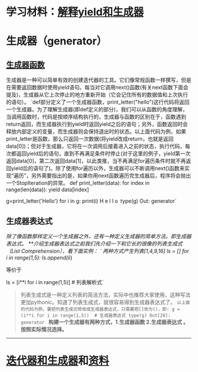 # 学习材料：[解释yield和生成器](https://www.oschina.net/translate/improve-your-python-yield-and-generators-explained)
# 生成器（generator）
## [生成器函数](https://zhuanlan.zhihu.com/p/33820948)
生成器是一种可以简单有效的创建迭代器的工具。它们像常规函数一样撰写，但是在需要返回数据时使用yield语句。每当对它调用next()函数(有关next函数下面会提及)，生成器从它上次停止的地方重新开始（它会记住所有的数据值和上次执行的语句）。
`def部分定义了一个生成器函数，print_letter("hello")这行代码将返回一个生成器。为了理解生成器(即def定义的部分)，我们可以从函数的角度理解，当调用函数时，代码是按顺序结构执行的，生成器与函数的区别在于，函数遇到return返回，而生成器执行到yield时返回yield之后的语句；另外，函数返回时会释放内部定义的变量，而生成器则会保持退出时的状态。以上面代码为例，如果print_letter是函数，那么只返回一次数据(将yield改成return，也就是返回data[0])；但对于生成器，它将在一次调用后接着进入之前的状态，执行代码，每次都返回yield后的语句，直到不再满足条件时停止(对于这里的例子，yield第一次返回data[0]，第二次返回data[1]，以此类推，当不再满足for遍历条件时就不再返回yield后的语句了)。除了使用for遍历以外，生成器可以不断调用next()函数来实现“遍历”，另外需要指出的是，如果你用next函数遍历完生成器后，程序将会抛出一个StopIteration的异常。
def print_letter(data):
    for index in range(len(data)):
        yield data[index]

g=print_letter('Hello')
for i in g: print(i)
H
e
l
l
o`
`type(g)
Out: generator`
## 生成器表达式
*除了像函数那样定义一个生成器之外，还有一种定义生成器的简单方法。即生成器表达式。
**介绍生成器表达式之前我们先介绍一下和它长的很像的列表生成式（List Comprehension），看下面实例：
` 两种方式产生列表[1,4,9,16]
ls = []
for i in range(1,5):
    ls.append(i*i)

等价于

ls = [i**i for i in range(1,5)]   # 列表解析式`
> 列表生成式是一种定义列表的简洁方法，实际中也推荐大家使用，这种写法更加pythonic。知道了列表生成式，就很容易得到生成器表达式了。
> `以上面的代码为例，要把列表生成式修改成生成器表达式，只需要把[]改为()，即:
>g = (i**i for i in range(1,5))  # 生成器表达式
>type(g)
>Out[28]: generator
`
**构建一个生成器有两种方式，1.生成器函数 2.生成器表达式 。按照实际情况选择。**
***
# [迭代器和生成器](https://zhuanlan.zhihu.com/p/26123333)和[资料](https://nvie.com/posts/iterators-vs-generators/)




